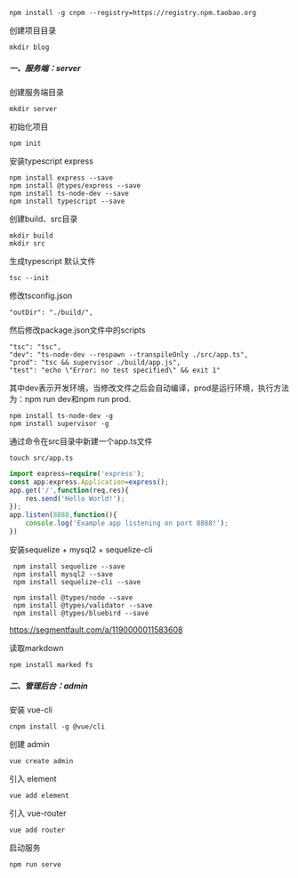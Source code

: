 ~~~
npm install -g cnpm --registry=https://registry.npm.taobao.org
~~~

创建项目目录
~~~
mkdir blog
~~~

##### 一、服务端：server

创建服务端目录

~~~
mkdir server
~~~

初始化项目

~~~
npm init
~~~

安装typescript express
~~~
npm install express --save
npm install @types/express --save
npm install ts-node-dev --save
npm install typescript --save
~~~

创建build、src目录

~~~
mkdir build
mkdir src
~~~
生成typescript 默认文件
~~~
tsc --init
~~~

修改tsconfig.json

~~~
"outDir": "./build/",  
~~~

然后修改package.json文件中的scripts

~~~
"tsc": "tsc",
"dev": "ts-node-dev --respawn --transpileOnly ./src/app.ts",
"prod": "tsc && supervisor ./build/app.js",
"test": "echo \"Error: no test specified\" && exit 1"
~~~

其中dev表示开发环境，当修改文件之后会自动编译，prod是运行环境，执行方法为：npm run dev和npm run prod.

~~~
npm install ts-node-dev -g
npm install supervisor -g
~~~



通过命令在src目录中新建一个app.ts文件

~~~
touch src/app.ts
~~~

~~~typescript
import express=require('express');
const app:express.Application=express();
app.get('/',function(req,res){
    res.send('Hello World!');
});
app.listen(8888,function(){
    console.log('Example app listening on port 8888!');
})
~~~



安装sequelize + mysql2 + sequelize-cli 

~~~
 npm install sequelize --save
 npm install mysql2 --save
 npm install sequelize-cli --save
 
 npm install @types/node --save
 npm install @types/validator --save
 npm install @types/bluebird --save

~~~

<https://segmentfault.com/a/1190000011583608>


读取markdown
~~~
npm install marked fs
~~~



##### 二、管理后台：admin

安装 vue-cli

~~~
cnpm install -g @vue/cli
~~~

创建 admin

~~~
vue create admin
~~~

引入 element

~~~
vue add element
~~~

引入 vue-router

~~~
vue add router
~~~

启动服务

~~~
npm run serve
~~~

